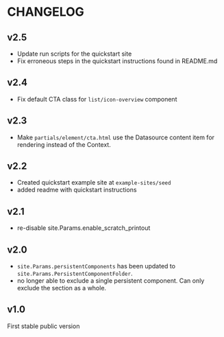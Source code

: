 # CHANGELOG

## v2.5
* Update run scripts for the quickstart site
* Fix erroneous steps in the quickstart instructions found in README.md 

## v2.4
* Fix default CTA class for `list/icon-overview` component

## v2.3
* Make `partials/element/cta.html` use the Datasource content item for rendering instead of the Context.

## v2.2
* Created quickstart example site at `example-sites/seed`
* added readme with quickstart instructions

## v2.1
* re-disable site.Params.enable_scratch_printout

## v2.0
* `site.Params.persistentComponents` has been updated to `site.Params.PersistentComponentFolder`.  
* no longer able to exclude a single persistent component. Can only exclude the section as a whole.

## v1.0
First stable public version
